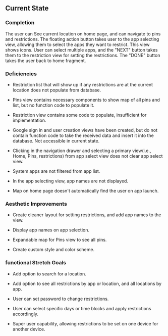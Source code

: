 ## Current State

### Completion
 The user can See current location on home page, and can navigate to pins and restrictions. The floating action button takes user to the app selecting view, allowing them to select the apps they want to restrict. This view shows icons. User can select multiple apps, and the "NEXT" button takes them to the restriction view for setting the restrictions. The "DONE" button takes the user back to home fragment.

### Deficiencies

* Restriction list that will show up if any restrictions are at the current location does not populate from database.

* Pins view contains necessary components to show map of all pins and list, but no function code to populate it.

* Restriction view contains some code to populate, insufficient for implementation.

* Google sign in and user creation views have been created, but do not contain function code to take the received data and insert it into the database. Not accessible in current state.

* Clicking in the navigation drawer and selecting a primary view(i.e., Home, Pins, restrictions) from app select view does not clear app select view.

* System apps are not filtered from app list.

* In the app selecting view, app names are not displayed.  

* Map on home page doesn't automatically find the user on app launch.

### Aesthetic Improvements

* Create cleaner layout for setting restrictions, and add app names to the view.

* Display app names on app selection.

* Expandable map for Pins view to see all pins.

* Create custom style and color scheme.

### functional Stretch Goals

* Add option to search for a location.

* Add option to see all restrictions by app or location, and all locations by app.

* User can set password to change restrictions.

* User can select specific days or time blocks and apply restrictions accordingly.

* Super user capability, allowing restrictions to be set on one device for another device.
